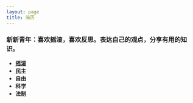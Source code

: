 ```yaml
---
layout: page
title: 简历
---
```


### 新新青年：喜欢摇滚，喜欢反思。表达自己的观点，分享有用的知识。
- **[摇滚](http://music.163.com/playlist/2537340758/45607861/?userid=45607861)**
- **民主**
- **自由**
- **科学**
- **法制**